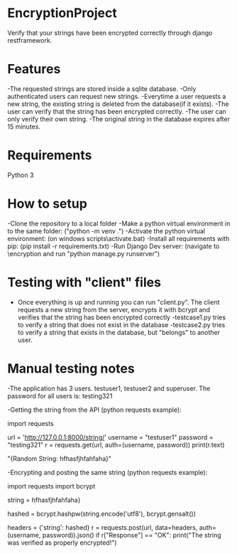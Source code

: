 # EncryptionProject
Verify that your strings have been encrypted correctly through django restframework.

# Features
-The requested strings are stored inside a sqlite database.
-Only authenticated users can request new strings.
-Everytime a user requests a new string, the existing string is deleted from the database(if it exists).
-The user can verify that the string has been encrypted correctly.
-The user can only verify their own string.
-The original string in the database expires after 15 minutes.

# Requirements
Python 3

# How to setup
-Clone the repository to a local folder
-Make a python virtual environment in to the same folder: ("python -m venv .")
-Activate the python virtual environment: (on windows scripts\activate.bat)
-Install all requirements with pip: (pip install -r requirements.txt)
-Run Django Dev server: (navigate to \encryption and run "python manage.py runserver")

# Testing with "client" files
- Once everything is up and running you can run "client.py". The client requests a new string from the server, encrypts it with bcrypt and verifies that the string has been encrypted correctly
-testcase1.py tries to verify a string that does not exist in the database
-testcase2.py tries to verify a string that exists in the database, but "belongs" to another user.

# Manual testing notes
-The application has 3 users. testuser1, testuser2 and superuser. The password for all users is: testing321

-Getting the string from the API (python requests example):

import requests

url = 'http://127.0.0.1:8000/string/'
username = "testuser1"
password = "testing321"
r = requests.get(url, auth=(username, password))
print(r.text)

"{Random String: hfhasfjhfahfaha}"

-Encrypting and posting the same string (python requests example):

import requests
import bcrypt

string = hfhasfjhfahfaha}

hashed = bcrypt.hashpw(string.encode('utf8'), bcrypt.gensalt())

headers = {'string': hashed}
r = requests.post(url, data=headers, auth=(username, password)).json()
if r["Response"] == "OK":
    print("The string was verified as properly encrypted!")
